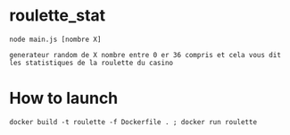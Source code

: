 # roulette_stat

    node main.js [nombre X]

    generateur random de X nombre entre 0 er 36 compris et cela vous dit les statistiques de la roulette du casino


# How to launch 

    docker build -t roulette -f Dockerfile . ; docker run roulette